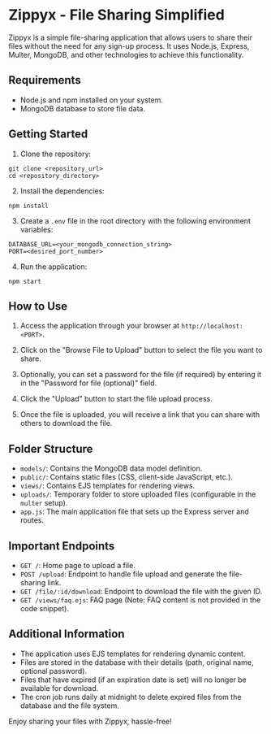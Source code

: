# Zippyx - File Sharing Simplified

Zippyx is a simple file-sharing application that allows users to share their files without the need for any sign-up process. It uses Node.js, Express, Multer, MongoDB, and other technologies to achieve this functionality.

## Requirements

- Node.js and npm installed on your system.
- MongoDB database to store file data.

## Getting Started

1. Clone the repository:

```
git clone <repository_url>
cd <repository_directory>
```

2. Install the dependencies:

```
npm install
```

3. Create a `.env` file in the root directory with the following environment variables:

```
DATABASE_URL=<your_mongodb_connection_string>
PORT=<desired_port_number>
```

4. Run the application:

```
npm start
```

## How to Use

1. Access the application through your browser at `http://localhost:<PORT>`.

2. Click on the "Browse File to Upload" button to select the file you want to share.

3. Optionally, you can set a password for the file (if required) by entering it in the "Password for file (optional)" field.

4. Click the "Upload" button to start the file upload process.

5. Once the file is uploaded, you will receive a link that you can share with others to download the file.

## Folder Structure

- `models/`: Contains the MongoDB data model definition.
- `public/`: Contains static files (CSS, client-side JavaScript, etc.).
- `views/`: Contains EJS templates for rendering views.
- `uploads/`: Temporary folder to store uploaded files (configurable in the `multer` setup).
- `app.js`: The main application file that sets up the Express server and routes.

## Important Endpoints

- `GET /`: Home page to upload a file.
- `POST /upload`: Endpoint to handle file upload and generate the file-sharing link.
- `GET /file/:id/download`: Endpoint to download the file with the given ID.
- `GET /views/faq.ejs`: FAQ page (Note: FAQ content is not provided in the code snippet).

## Additional Information

- The application uses EJS templates for rendering dynamic content.
- Files are stored in the database with their details (path, original name, optional password).
- Files that have expired (if an expiration date is set) will no longer be available for download.
- The cron job runs daily at midnight to delete expired files from the database and the file system.


Enjoy sharing your files with Zippyx, hassle-free!
